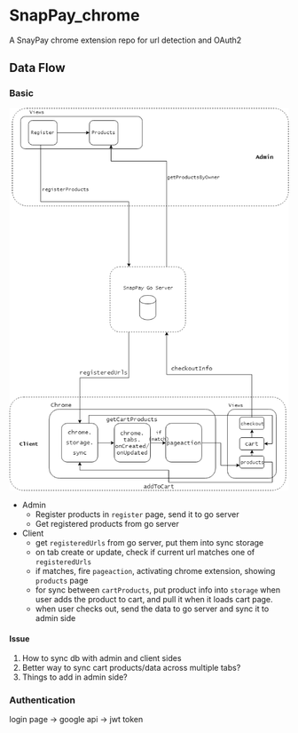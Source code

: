 # SnapPay_chrome
A SnayPay chrome extension repo for url detection and OAuth2

## Data Flow

### Basic

![data_flow.png](static/snappay_data_flow_update.png)

- Admin
  - Register products in `register` page, send it to go server
  - Get registered products from go server
- Client
  - get `registeredUrls` from go server, put them into sync storage
  - on tab create or update, check if current url matches one of `registeredUrls`
  - if matches, fire `pageaction`, activating chrome extension, showing `products` page
  - for sync between `cartProducts`, put product info into `storage` when user adds the product to cart, and pull it when it loads cart page.
  - when user checks out, send the data to go server and sync it to admin side

#### Issue

1. How to sync db with admin and client sides
2. Better way to sync cart products/data across multiple tabs?
3. Things to add in admin side?

### Authentication

login page -> google api -> jwt token
